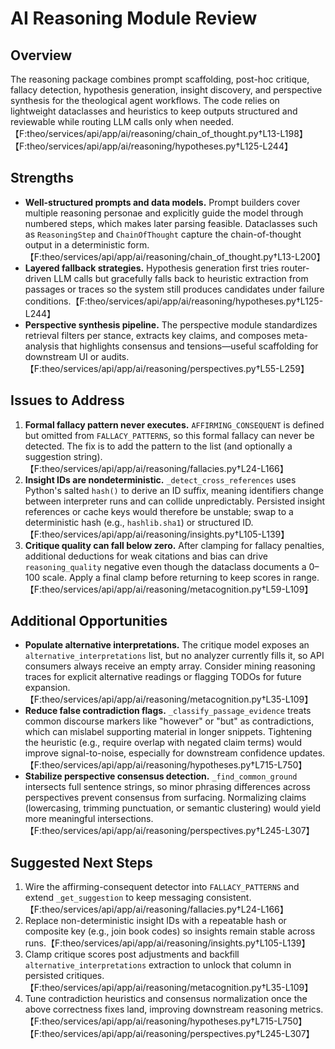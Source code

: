 # AI Reasoning Module Review

## Overview
The reasoning package combines prompt scaffolding, post-hoc critique, fallacy detection, hypothesis generation, insight discovery, and perspective synthesis for the theological agent workflows. The code relies on lightweight dataclasses and heuristics to keep outputs structured and reviewable while routing LLM calls only when needed.【F:theo/services/api/app/ai/reasoning/chain_of_thought.py†L13-L198】【F:theo/services/api/app/ai/reasoning/hypotheses.py†L125-L244】

## Strengths
- **Well-structured prompts and data models.** Prompt builders cover multiple reasoning personae and explicitly guide the model through numbered steps, which makes later parsing feasible. Dataclasses such as `ReasoningStep` and `ChainOfThought` capture the chain-of-thought output in a deterministic form.【F:theo/services/api/app/ai/reasoning/chain_of_thought.py†L13-L200】
- **Layered fallback strategies.** Hypothesis generation first tries router-driven LLM calls but gracefully falls back to heuristic extraction from passages or traces so the system still produces candidates under failure conditions.【F:theo/services/api/app/ai/reasoning/hypotheses.py†L125-L244】
- **Perspective synthesis pipeline.** The perspective module standardizes retrieval filters per stance, extracts key claims, and composes meta-analysis that highlights consensus and tensions—useful scaffolding for downstream UI or audits.【F:theo/services/api/app/ai/reasoning/perspectives.py†L55-L259】

## Issues to Address
1. **Formal fallacy pattern never executes.** `AFFIRMING_CONSEQUENT` is defined but omitted from `FALLACY_PATTERNS`, so this formal fallacy can never be detected. The fix is to add the pattern to the list (and optionally a suggestion string).【F:theo/services/api/app/ai/reasoning/fallacies.py†L24-L166】
2. **Insight IDs are nondeterministic.** `_detect_cross_references` uses Python's salted `hash()` to derive an ID suffix, meaning identifiers change between interpreter runs and can collide unpredictably. Persisted insight references or cache keys would therefore be unstable; swap to a deterministic hash (e.g., `hashlib.sha1`) or structured ID.【F:theo/services/api/app/ai/reasoning/insights.py†L105-L139】
3. **Critique quality can fall below zero.** After clamping for fallacy penalties, additional deductions for weak citations and bias can drive `reasoning_quality` negative even though the dataclass documents a 0–100 scale. Apply a final clamp before returning to keep scores in range.【F:theo/services/api/app/ai/reasoning/metacognition.py†L59-L109】

## Additional Opportunities
- **Populate alternative interpretations.** The critique model exposes an `alternative_interpretations` list, but no analyzer currently fills it, so API consumers always receive an empty array. Consider mining reasoning traces for explicit alternative readings or flagging TODOs for future expansion.【F:theo/services/api/app/ai/reasoning/metacognition.py†L35-L109】
- **Reduce false contradiction flags.** `_classify_passage_evidence` treats common discourse markers like "however" or "but" as contradictions, which can mislabel supporting material in longer snippets. Tightening the heuristic (e.g., require overlap with negated claim terms) would improve signal-to-noise, especially for downstream confidence updates.【F:theo/services/api/app/ai/reasoning/hypotheses.py†L715-L750】
- **Stabilize perspective consensus detection.** `_find_common_ground` intersects full sentence strings, so minor phrasing differences across perspectives prevent consensus from surfacing. Normalizing claims (lowercasing, trimming punctuation, or semantic clustering) would yield more meaningful intersections.【F:theo/services/api/app/ai/reasoning/perspectives.py†L245-L307】

## Suggested Next Steps
1. Wire the affirming-consequent detector into `FALLACY_PATTERNS` and extend `_get_suggestion` to keep messaging consistent.【F:theo/services/api/app/ai/reasoning/fallacies.py†L24-L166】
2. Replace non-deterministic insight IDs with a repeatable hash or composite key (e.g., join book codes) so insights remain stable across runs.【F:theo/services/api/app/ai/reasoning/insights.py†L105-L139】
3. Clamp critique scores post adjustments and backfill `alternative_interpretations` extraction to unlock that column in persisted critiques.【F:theo/services/api/app/ai/reasoning/metacognition.py†L35-L109】
4. Tune contradiction heuristics and consensus normalization once the above correctness fixes land, improving downstream reasoning metrics.【F:theo/services/api/app/ai/reasoning/hypotheses.py†L715-L750】【F:theo/services/api/app/ai/reasoning/perspectives.py†L245-L307】
